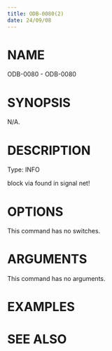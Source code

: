 ```yaml
---
title: ODB-0080(2)
date: 24/09/08
---
```


# NAME

ODB-0080 - ODB-0080

# SYNOPSIS

N/A.

# DESCRIPTION

Type: INFO

block via found in signal net!

# OPTIONS

This command has no switches.

# ARGUMENTS

This command has no arguments.

# EXAMPLES

# SEE ALSO
